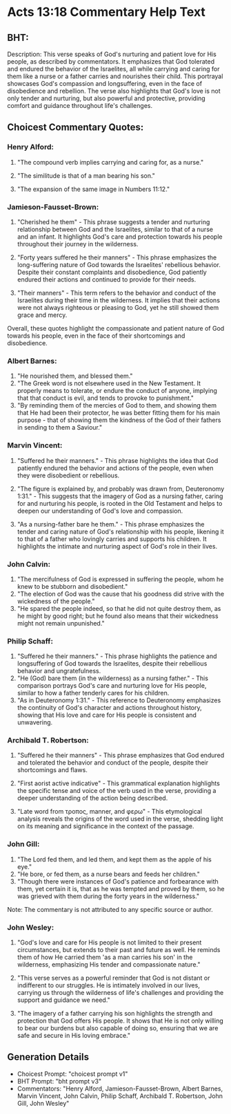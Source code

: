 # Acts 13:18 Commentary Help Text

## BHT:
Description: This verse speaks of God's nurturing and patient love for His people, as described by commentators. It emphasizes that God tolerated and endured the behavior of the Israelites, all while carrying and caring for them like a nurse or a father carries and nourishes their child. This portrayal showcases God's compassion and longsuffering, even in the face of disobedience and rebellion. The verse also highlights that God's love is not only tender and nurturing, but also powerful and protective, providing comfort and guidance throughout life's challenges.

## Choicest Commentary Quotes:
### Henry Alford:
1. "The compound verb implies carrying and caring for, as a nurse." 

2. "The similitude is that of a man bearing his son." 

3. "The expansion of the same image in Numbers 11:12."

### Jamieson-Fausset-Brown:
1. "Cherished he them" - This phrase suggests a tender and nurturing relationship between God and the Israelites, similar to that of a nurse and an infant. It highlights God's care and protection towards his people throughout their journey in the wilderness.

2. "Forty years suffered he their manners" - This phrase emphasizes the long-suffering nature of God towards the Israelites' rebellious behavior. Despite their constant complaints and disobedience, God patiently endured their actions and continued to provide for their needs.

3. "Their manners" - This term refers to the behavior and conduct of the Israelites during their time in the wilderness. It implies that their actions were not always righteous or pleasing to God, yet he still showed them grace and mercy.

Overall, these quotes highlight the compassionate and patient nature of God towards his people, even in the face of their shortcomings and disobedience.

### Albert Barnes:
1. "He nourished them, and blessed them."
2. "The Greek word is not elsewhere used in the New Testament. It properly means to tolerate, or endure the conduct of anyone, implying that that conduct is evil, and tends to provoke to punishment."
3. "By reminding them of the mercies of God to them, and showing them that He had been their protector, he was better fitting them for his main purpose - that of showing them the kindness of the God of their fathers in sending to them a Saviour."

### Marvin Vincent:
1. "Suffered he their manners." - This phrase highlights the idea that God patiently endured the behavior and actions of the people, even when they were disobedient or rebellious.

2. "The figure is explained by, and probably was drawn from, Deuteronomy 1:31." - This suggests that the imagery of God as a nursing father, caring for and nurturing his people, is rooted in the Old Testament and helps to deepen our understanding of God's love and compassion.

3. "As a nursing-father bare he them." - This phrase emphasizes the tender and caring nature of God's relationship with his people, likening it to that of a father who lovingly carries and supports his children. It highlights the intimate and nurturing aspect of God's role in their lives.

### John Calvin:
1. "The mercifulness of God is expressed in suffering the people, whom he knew to be stubborn and disobedient."
2. "The election of God was the cause that his goodness did strive with the wickedness of the people."
3. "He spared the people indeed, so that he did not quite destroy them, as he might by good right; but he found also means that their wickedness might not remain unpunished."

### Philip Schaff:
1. "Suffered he their manners." - This phrase highlights the patience and longsuffering of God towards the Israelites, despite their rebellious behavior and ungratefulness.
2. "He (God) bare them (in the wilderness) as a nursing father." - This comparison portrays God's care and nurturing love for His people, similar to how a father tenderly cares for his children.
3. "As in Deuteronomy 1:31." - This reference to Deuteronomy emphasizes the continuity of God's character and actions throughout history, showing that His love and care for His people is consistent and unwavering.

### Archibald T. Robertson:
1. "Suffered he their manners" - This phrase emphasizes that God endured and tolerated the behavior and conduct of the people, despite their shortcomings and flaws.

2. "First aorist active indicative" - This grammatical explanation highlights the specific tense and voice of the verb used in the verse, providing a deeper understanding of the action being described.

3. "Late word from τροπος, manner, and φερω" - This etymological analysis reveals the origins of the word used in the verse, shedding light on its meaning and significance in the context of the passage.

### John Gill:
1. "The Lord fed them, and led them, and kept them as the apple of his eye."
2. "He bore, or fed them, as a nurse bears and feeds her children."
3. "Though there were instances of God's patience and forbearance with them, yet certain it is, that as he was tempted and proved by them, so he was grieved with them during the forty years in the wilderness."

Note: The commentary is not attributed to any specific source or author.

### John Wesley:
1. "God's love and care for His people is not limited to their present circumstances, but extends to their past and future as well. He reminds them of how He carried them 'as a man carries his son' in the wilderness, emphasizing His tender and compassionate nature."

2. "This verse serves as a powerful reminder that God is not distant or indifferent to our struggles. He is intimately involved in our lives, carrying us through the wilderness of life's challenges and providing the support and guidance we need."

3. "The imagery of a father carrying his son highlights the strength and protection that God offers His people. It shows that He is not only willing to bear our burdens but also capable of doing so, ensuring that we are safe and secure in His loving embrace."


## Generation Details
- Choicest Prompt: "choicest prompt v1"
- BHT Prompt: "bht prompt v3"
- Commentators: "Henry Alford, Jamieson-Fausset-Brown, Albert Barnes, Marvin Vincent, John Calvin, Philip Schaff, Archibald T. Robertson, John Gill, John Wesley"
